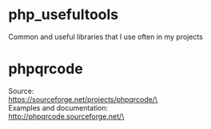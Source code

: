 # php_usefultools
Common and useful libraries that I use often in my projects

# phpqrcode 
Source:\
https://sourceforge.net/projects/phpqrcode/\
\
Examples and documentation:\
http://phpqrcode.sourceforge.net/\

